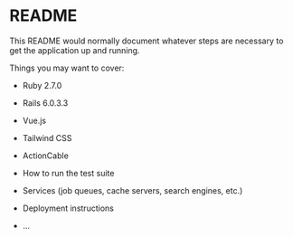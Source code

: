 # README

This README would normally document whatever steps are necessary to get the
application up and running.

Things you may want to cover:

* Ruby 2.7.0

* Rails 6.0.3.3

* Vue.js

* Tailwind CSS

* ActionCable

* How to run the test suite

* Services (job queues, cache servers, search engines, etc.)

* Deployment instructions

* ...